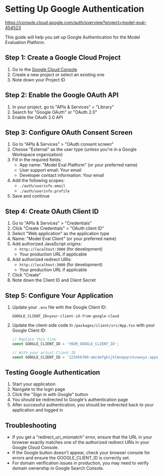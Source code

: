 # Setting Up Google Authentication

https://console.cloud.google.com/auth/overview?project=model-eval-454523

This guide will help you set up Google Authentication for the Model Evaluation Platform.

## Step 1: Create a Google Cloud Project

1. Go to the [Google Cloud Console](https://console.cloud.google.com/)
2. Create a new project or select an existing one
3. Note down your Project ID

## Step 2: Enable the Google OAuth API

1. In your project, go to "APIs & Services" > "Library"
2. Search for "Google OAuth" or "OAuth 2.0"
3. Enable the OAuth 2.0 API

## Step 3: Configure OAuth Consent Screen

1. Go to "APIs & Services" > "OAuth consent screen"
2. Choose "External" as the user type (unless you're in a Google Workspace organization)
3. Fill in the required fields:
   - App name: "Model Eval Platform" (or your preferred name)
   - User support email: Your email
   - Developer contact information: Your email
4. Add the following scopes:
   - `./auth/userinfo.email`
   - `./auth/userinfo.profile`
5. Save and continue

## Step 4: Create OAuth Client ID

1. Go to "APIs & Services" > "Credentials"
2. Click "Create Credentials" > "OAuth client ID"
3. Select "Web application" as the application type
4. Name: "Model Eval Client" (or your preferred name)
5. Add authorized JavaScript origins:
   - `http://localhost:3000` (for development)
   - Your production URL if applicable
6. Add authorized redirect URIs:
   - `http://localhost:3000` (for development)
   - Your production URL if applicable
7. Click "Create"
8. Note down the Client ID and Client Secret

## Step 5: Configure Your Application

1. Update your `.env` file with the Google Client ID:

   ```
   GOOGLE_CLIENT_ID=your-client-id-from-google-cloud
   ```

2. Update the client-side code in `/packages/client/src/App.tsx` with your Google Client ID:

   ```typescript
   // Replace this line
   const GOOGLE_CLIENT_ID = 'YOUR_GOOGLE_CLIENT_ID';

   // With your actual Client ID
   const GOOGLE_CLIENT_ID = '123456789-abcdefghijklmnopqrstuvwxyz.apps.googleusercontent.com';
   ```

## Testing Google Authentication

1. Start your application
2. Navigate to the login page
3. Click the "Sign in with Google" button
4. You should be redirected to Google's authentication page
5. After successful authentication, you should be redirected back to your application and logged in

## Troubleshooting

- If you get a "redirect_uri_mismatch" error, ensure that the URL in your browser exactly matches one of the authorized redirect URIs in your Google Cloud Console.
- If the Google button doesn't appear, check your browser console for errors and ensure the GOOGLE_CLIENT_ID is correctly set.
- For domain verification issues in production, you may need to verify domain ownership in Google Search Console.
